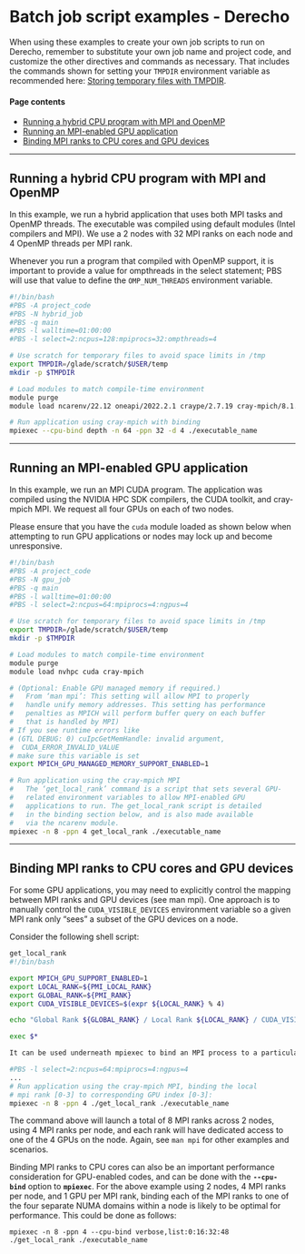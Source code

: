 ﻿# Batch job script examples - Derecho

When using these examples to create your own job scripts to run on Derecho, remember to substitute your own job name and project code, and customize the other directives and commands as necessary. That includes the commands shown for setting your `TMPDIR` environment variable as recommended here: [Storing temporary files with TMPDIR](https://arc.ucar.edu/knowledge_base/70549809).

#### **Page contents**
- [Running a hybrid CPU program with MPI and OpenMP](#batchjobscriptexamplesderecho-runningahybridcpuprogramwithmpiandopenmp)
- [Running an MPI-enabled GPU application](#batchjobscriptexamplesderecho-runninganmpi-enabledgpuapplication)
- [Binding MPI ranks to CPU cores and GPU devices](#batchjobscriptexamplesderecho-bindingmpirankstocpucoresandgpudevices)
-----
## <a name="batchjobscriptexamplesderecho-runningahybridcpuprogramwithmpiandopenmp"></a>**Running a hybrid CPU program with MPI and OpenMP**
In this example, we run a hybrid application that uses both MPI tasks and OpenMP threads. The executable was compiled using default modules (Intel compilers and MPI). We use a 2 nodes with 32 MPI ranks on each node and 4 OpenMP threads per MPI rank.

Whenever you run a program that compiled with OpenMP support, it is important to provide a value for ompthreads in the select statement; PBS will use that value to define the `OMP_NUM_THREADS` environment variable.

```bash
#!/bin/bash
#PBS -A project_code
#PBS -N hybrid_job
#PBS -q main
#PBS -l walltime=01:00:00
#PBS -l select=2:ncpus=128:mpiprocs=32:ompthreads=4

# Use scratch for temporary files to avoid space limits in /tmp
export TMPDIR=/glade/scratch/$USER/temp
mkdir -p $TMPDIR

# Load modules to match compile-time environment
module purge
module load ncarenv/22.12 oneapi/2022.2.1 craype/2.7.19 cray-mpich/8.1.21

# Run application using cray-mpich with binding
mpiexec --cpu-bind depth -n 64 -ppn 32 -d 4 ./executable_name
```

-----

## <a name="batchjobscriptexamplesderecho-runninganmpi-enabledgpuapplication"></a>**Running an MPI-enabled GPU application**
In this example, we run an MPI CUDA program. The application was compiled using the NVIDIA HPC SDK compilers, the CUDA toolkit, and cray-mpich MPI. We request all four GPUs on each of two nodes.

Please ensure that you have the `cuda` module loaded as shown below when attempting to run GPU applications or nodes may lock up and become unresponsive.

```bash
#!/bin/bash
#PBS -A project_code
#PBS -N gpu_job
#PBS -q main
#PBS -l walltime=01:00:00
#PBS -l select=2:ncpus=64:mpiprocs=4:ngpus=4

# Use scratch for temporary files to avoid space limits in /tmp
export TMPDIR=/glade/scratch/$USER/temp
mkdir -p $TMPDIR

# Load modules to match compile-time environment
module purge
module load nvhpc cuda cray-mpich

# (Optional: Enable GPU managed memory if required.)
#   From ‘man mpi’: This setting will allow MPI to properly
#   handle unify memory addresses. This setting has performance
#   penalties as MPICH will perform buffer query on each buffer
#   that is handled by MPI)
# If you see runtime errors like
# (GTL DEBUG: 0) cuIpcGetMemHandle: invalid argument,
#  CUDA_ERROR_INVALID_VALUE
# make sure this variable is set
export MPICH_GPU_MANAGED_MEMORY_SUPPORT_ENABLED=1

# Run application using the cray-mpich MPI
#   The ‘get_local_rank’ command is a script that sets several GPU-
#   related environment variables to allow MPI-enabled GPU
#   applications to run. The get_local_rank script is detailed
#   in the binding section below, and is also made available
#   via the ncarenv module.
mpiexec -n 8 -ppn 4 get_local_rank ./executable_name
```

-----

## <a name="batchjobscriptexamplesderecho-bindingmpirankstocpucoresandgpudevices"></a>**Binding MPI ranks to CPU cores and GPU devices**
For some GPU applications, you may need to explicitly control the mapping between MPI ranks and GPU devices (see man mpi). One approach is to manually control the `CUDA_VISIBLE_DEVICES` environment variable so a given MPI rank only “sees” a subset of the GPU devices on a node.

Consider the following shell script:
```bash
get_local_rank
#!/bin/bash

export MPICH_GPU_SUPPORT_ENABLED=1
export LOCAL_RANK=${PMI_LOCAL_RANK}
export GLOBAL_RANK=${PMI_RANK}
export CUDA_VISIBLE_DEVICES=$(expr ${LOCAL_RANK} % 4)

echo "Global Rank ${GLOBAL_RANK} / Local Rank ${LOCAL_RANK} / CUDA_VISIBLE_DEVICES=${CUDA_VISIBLE_DEVICES} / $(hostname)"

exec $*

It can be used underneath mpiexec to bind an MPI process to a particular GPU:

#PBS -l select=2:ncpus=64:mpiprocs=4:ngpus=4
...
# Run application using the cray-mpich MPI, binding the local
# mpi rank [0-3] to corresponding GPU index [0-3]:
mpiexec -n 8 -ppn 4 ./get_local_rank ./executable_name
```

The command above will launch a total of 8 MPI ranks across 2 nodes, using 4 MPI ranks per node, and each rank will have dedicated access to one of the 4 GPUs on the node. Again, see `man mpi` for other examples and scenarios.

Binding MPI ranks to CPU cores can also be an important performance consideration for GPU-enabled codes, and can be done with the **`--cpu-bind`** option to **`mpiexec`**. For the above example using 2 nodes, 4 MPI ranks per node, and 1 GPU per MPI rank, binding each of the MPI ranks to one of the four separate NUMA domains within a node is likely to be optimal for performance. This could be done as follows:
```
mpiexec -n 8 -ppn 4 --cpu-bind verbose,list:0:16:32:48 ./get_local_rank ./executable_name
```
